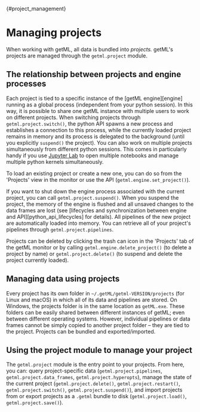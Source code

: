 [](){#project_management}
# Managing projects

When working with getML, all data is bundled into *projects.* getML's projects are managed through the `getml.project` module.

## The relationship between projects and engine processes
Each project is tied to a specific instance of the [getML engine][engine] running as a global process (independent from your python session). In this way, it is possible to share one getML instance with multiple users to work on different projects. When switching projects through `getml.project.switch()`, the python API spawns a new process and establishes a connection to this process, while the currently loaded project remains in memory and its process is delegated to the background (until you explicitly `suspend()` the project). You can also work on multiple projects simultaneously from different python sessions. This comes in particularly handy if you use [Jupyter Lab](https://jupyter.org/) to open multiple notebooks and manage multiple python kernels simultaneously.

To load an existing project or create a new one, you can do so from the 'Projects' view in the monitor or use the API (`getml.engine.set_project()`).

If you want to shut down the engine process associated with the current project, you can call `getml.project.suspend()`. When you suspend the project, the memory of the engine is flushed and all unsaved changes to the data frames are lost (see [lifecycles and synchronization between engine and API][python_api_lifecycles] for details). All pipelines of the new project are automatically loaded into memory. You can retrieve all of your project's pipelines through `getml.project.pipelines`.

Projects can be deleted by clicking the trash can icon in the 'Projects' tab of the getML monitor or by calling `getml.engine.delete_project()` (to delete a project by name) or `getml.project.delete()` (to suspend and delete the project currently loaded).

## Managing data using projects

Every project has its own folder in `~/.getML/getml-VERSION/projects` (for Linux and macOS) in which all of its data and pipelines are stored. On Windows, the projects folder is in the same location as `getML.exe`. These folders can be easily shared between different instances of getML; even between different operating systems. However, individual pipelines or data frames cannot be simply copied to another project folder – they are tied to the project. Projects can be bundled and exported/imported.

## Using the project module to manage your project

The `getml.project` module is the entry point to your projects. From here, you can: query project-specific data (`getml.project.pipelines`, `getml.project.data_frames`, `getml.project.hyperopts`), manage the state of the current project (`getml.project.delete()`, `getml.project.restart()`, `getml.project.switch()`, `getml.project.suspend()`), and import projects from or export projects as a `.getml` bundle to disk (`getml.project.load()`, `getml.project.save()`).

